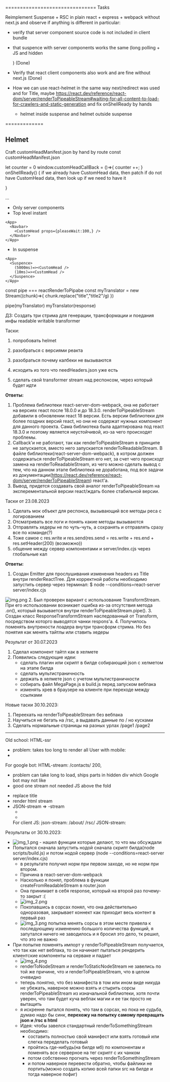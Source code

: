 ===============================
Tasks

Reimplement Suspense + RSC in plain react + express + webpack without next.js
and observe if anything is different in particular:

* verify that server component source code is not included in client bundle
* that suspence with server components works the same (long polling + JS and hidden <div />) (Done)
* Verify that react client components also work and are fine without next.js (Done)

* How we can use react-helmet in the same way next/redirect was used and for Title,
  maybe <https://react.dev/reference/react-dom/server/renderToPipeableStream#waiting-for-all-content-to-load-for-crawlers-and-static-generation>
  and fix onShellReady by hands
    * helmet inside suspense and helmet outside suspense

=============

## Helmet

Craft customHeadManifest.json by hand by route
const customHeadManifest.json

let counter = 0
window.customHeadCallBack = ()=>{
counter ++;
}
onShellReady() {
if we already have CustomHead data, then patch <head/>
if do not have CustomHead data, then look up if we need to have it

}

<html>
<head>
...
</head>


<App>
  <CustomHead />
</App>

- Only server components
- Top level instant

```
<App>
  <Navbar>
    <CustomHead props={pleaseWait:100,} />
  </Navbar>
</App>
```

- In suspense

```
<App>
  <Suspence>
    (5000ms)=><CustomHead />
    (10ms)=><CustomHead />
  </Suspence>
</App>
```

const pipe === reactRenderToPipabe
const myTranslator = new Stream((chunk)=>{
chunk.replace("title","title2"/g)
})

pipe(myTranslator)
myTranslator(response)

ДЗ:
Создать три стрима
для генерации, трансформации и поедания инфы
readable writable transformer

Таски:
1. попробовать helmet
2. разобраться с версиями реакта
3. разобраться почему калбеки не вызываются
4. исходить из того что needHeaders.json уже есть

5. сделать свой transformer stream над респонсом, через который будет идти

**Ответы:**
1. Проблема библиотеки react-server-dom-webpack, она не работает на версиях react после 18.0.0 и до 18.3.0.
   renderToPipeableStream добавили в обновлении react 18 версии. Есть версии библиотеки для более поздних версий react,
   но они не содержат нужных компонент для данного проекта. Сама библиотека была адаптирована под react 18.3.0 и поэтому
   является неустойчивой, из-за чего происходят проблемы.
2. Callback'и не работают, так как renderToPipeableStream в принципе не запускается, вместо него запускается
   renderToReadableStream. В файле библиотеки(react-server-dom-webpack), в котром должен содержаться renderToPipeableStream
   его нет, за счет чего происходт замена на renderToReadableStream, из чего можно сделать вывод с тем, что на данном этапе
   библиотека не доработана, под все задачи из документации(https://react.dev/reference/react-dom/server/renderToPipeableStream)
   react'а.
3. Вывод, придется создавать свой аналог renderToPipeableStream на эксперементальной версии react/ждать более стабильной
   версии.

Таски от 23.08.2023
1. Сделать мок объект для респонса, вызывающий все методы реса с логированием
2. Отсматривать все логи и понять какие методы вызываются
3. Отправлять хедеры не по чуть-чуть, а сохранять и отправлять сразу все по команде(?)
4. Тоже самое с res.write и res.send(res.send = res.write + res.end + res.setHeader(200) (возможно))
5. общение между сервер компонентами и server/index.cjs через глобальные кал

**Ответы:**
1. Создан Emitter для прослушивания изменения headers из Title внутри renderReactTree. Для корректной работы
   необходимо запустить сервер через терминал: $ node --conditions=react-server server/index.cjs

![img.png](images/img.png)
2. Был проверен вариант с использование TransformStream. При его использовании возникает
   ошибка из-за отсутствия метода .on(), который вызывается внутри renderToPipeableStream.pipe().
3. Создан класс ResponseTransformStream наследованный от Transform, посредством которго выводятся
   чанки respons'а.
4. Получилось поменять внутрености лоадера внутри трансформ стрима. Но без понятия как менять тайтлы или ставить хедеры

Результат от 30.07.2023
1. Сделал компонент тайтл как в хелмете
2. Появились следующие идеи:
    - сделать плагин или скрипт в билде собирающий json с хелметом на этапе билда
    - сделать мультистраничность
    - держать в хелмете json с учетом мультистраничности
    - собирать файл MegaPage.js в build.js перед запуском вебпака
    - изменять хрев в браузере на клиенте при переходе между ссылками

Новые таски 30.10.2023:
1. Переехать на renderToPipeableStream без вебпака
2. Научиться не бегать на /rsc, а выдавать данные по / но кусками
3. Сделать нормальные страницы на разных урлах /page1 /page2

---------
Old school: HTML-ssr
- problem: takes too long to render all
  User with mobile:
-
For google bot: HTML-stream: /contacts/ 200, <title>Contacts</title>
- problem can take long to load, ships parts in hidden div which Google bot may not like
- good one stream not needed JS above the fold
* replace title
* render html stream
* JSON-stream => <html>-stream
  * <div hidden></div>
  * <script></script>
  For client JS: json-stream: /about/ /rsc/ <script>window.title.title=About</script>
  JSON-stream:

Результаты от 30.10.2023:
* ![img_1.png](images/img_1.png) - нашел функции которые делают, то что мы обсуждали
* Попытался сначала запустить нодой сначала скрипт билда(node scripts/build.js) и потом нодой сервер (node --conditions=react-server server/index.cjs)
    * в результате получил норм при первом заходе, но не норм при втором.
    * Причина в react-server-dom-webpack
    * Насколько я понял, проблема в функции createFromReadableStream в router.json
    * Она принимает в себя response, который на второй раз почему-то закрыт :(
    * ![img_2.png](images/img_2.png)
    * Покопавшись в сорсах понял, что она действительно одноразовая, закрывает коннект как приходит весь контент в первый раз
    * ![img_3.png](images/img_3.png) попытка менять сорсы в этом месте привела к последующему изменению большого количества функций, я запутался ничего не заводилось и я бросил это дело, тк решил, что это не важно
* При попытке поменять импорт у renderToPipeableStream получается, что так как нет вебпака, то он начинает пытаться рендерить клиентские компоненты на серваке и падает
    * ![img_4.png](images/img_4.png)
    * renderToNodeStream и renderToStaticNodeStream не завелись по той же причине, что и renderToPipeableStream, что в целом очевидно
    * теперь понятно, что без манифеста в том или ином виде никуда не убежать, наверное можно взять и стырить сорсы renderToPipeableStream из изначальной библиотеки, хотя почти уверен, что там будет куча вебпак магии и ее так просто не вытащить
    * я искренне пытался понять, что там в сорсах, но пока не судьба, думаю надо бы синк, **перехожу на попытку самому превращать json и /rsc в html**
    * Идея: чтобы завелся стандартный renderToSomethingStream необходимо:
        * составить полностью свой манифест или взять готовый или слегка переделать готовый
        * пройтись где-нибудь(на билде мб) по компонентам и поменять все серверное на тег скрипт с их чанком
        * потом собственно прогнать через renderToSomethingStream
        * и потом наверное перевести обратно, чтобы файлики не портить(можно создать копию всей папки src на билде и тогда наверное пофиг)
